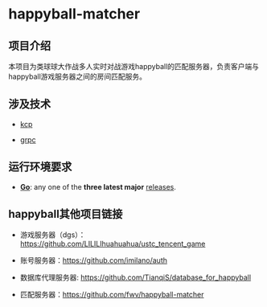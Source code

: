 # happyball-matcher



## 项目介绍
本项目为类球球大作战多人实时对战游戏happyball的匹配服务器，负责客户端与happyball游戏服务器之间的房间匹配服务。



## 涉及技术
- [kcp](https://github.com/skywind3000/kcp )

- [grpc](https://github.com/grpc/grpc-go)

  

## 运行环境要求

- **[Go](https://golang.org/)**: any one of the **three latest major** [releases](https://golang.org/doc/devel/release.html).

  

## happyball其他项目链接

- 游戏服务器（dgs）：https://github.com/LILILIhuahuahua/ustc_tencent_game

- 账号服务器：https://github.com/imilano/auth
- 数据库代理服务器: https://github.com/TianqiS/database_for_happyball
- 匹配服务器：https://github.com/fwv/happyball-matcher


